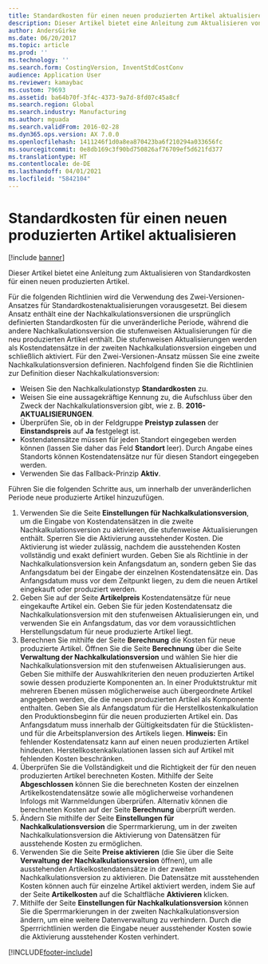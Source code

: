 ```yaml
---
title: Standardkosten für einen neuen produzierten Artikel aktualisieren
description: Dieser Artikel bietet eine Anleitung zum Aktualisieren von Standardkosten für einen neuen produzierten Artikel.
author: AndersGirke
ms.date: 06/20/2017
ms.topic: article
ms.prod: ''
ms.technology: ''
ms.search.form: CostingVersion, InventStdCostConv
audience: Application User
ms.reviewer: kamaybac
ms.custom: 79693
ms.assetid: ba64b70f-3f4c-4373-9a7d-8fd07c45a8cf
ms.search.region: Global
ms.search.industry: Manufacturing
ms.author: mguada
ms.search.validFrom: 2016-02-28
ms.dyn365.ops.version: AX 7.0.0
ms.openlocfilehash: 1411246f1d0a8ea870423ba6f210294a033656fc
ms.sourcegitcommit: 0e8db169c3f90bd750826af76709ef5d621fd377
ms.translationtype: HT
ms.contentlocale: de-DE
ms.lasthandoff: 04/01/2021
ms.locfileid: "5842104"
---
```

# <a name="update-standard-costs-for-a-new-manufactured-item"></a>Standardkosten für einen neuen produzierten Artikel aktualisieren

[!include [banner](../includes/banner.md)]

Dieser Artikel bietet eine Anleitung zum Aktualisieren von Standardkosten für einen neuen produzierten Artikel. 

Für die folgenden Richtlinien wird die Verwendung des Zwei-Versionen-Ansatzes für Standardkostenaktualisierungen vorausgesetzt. Bei diesem Ansatz enthält eine der Nachkalkulationsversionen die ursprünglich definierten Standardkosten für die unveränderliche Periode, während die andere Nachkalkulationsversion die stufenweisen Aktualisierungen für die neu produzierten Artikel enthält. Die stufenweisen Aktualisierungen werden als Kostendatensätze in der zweiten Nachkalkulationsversion eingeben und schließlich aktiviert. Für den Zwei-Versionen-Ansatz müssen Sie eine zweite Nachkalkulationsversion definieren. Nachfolgend finden Sie die Richtlinien zur Definition dieser Nachkalkulationsversion:

-   Weisen Sie den Nachkalkulationstyp **Standardkosten** zu.
-   Weisen Sie eine aussagekräftige Kennung zu, die Aufschluss über den Zweck der Nachkalkulationsversion gibt, wie z. B. **2016-AKTUALISIERUNGEN**.
-   Überprüfen Sie, ob in der Feldgruppe **Preistyp zulassen** der **Einstandspreis** auf **Ja** festgelegt ist.
-   Kostendatensätze müssen für jeden Standort eingegeben werden können (lassen Sie daher das Feld **Standort** leer). Durch Angabe eines Standorts können Kostendatensätze nur für diesen Standort eingegeben werden.
-   Verwenden Sie das Fallback-Prinzip **Aktiv**.

Führen Sie die folgenden Schritte aus, um innerhalb der unveränderlichen Periode neue produzierte Artikel hinzuzufügen.

1.  Verwenden Sie die Seite **Einstellungen für Nachkalkulationsversion**, um die Eingabe von Kostendatensätzen in die zweite Nachkalkulationsversion zu aktivieren, die stufenweise Aktualisierungen enthält. Sperren Sie die Aktivierung ausstehender Kosten. Die Aktivierung ist wieder zulässig, nachdem die ausstehenden Kosten vollständig und exakt definiert wurden. Geben Sie als Richtlinie in der Nachkalkulationsversion kein Anfangsdatum an, sondern geben Sie das Anfangsdatum bei der Eingabe der einzelnen Kostendatensätze ein. Das Anfangsdatum muss vor dem Zeitpunkt liegen, zu dem die neuen Artikel eingekauft oder produziert werden.
2.  Geben Sie auf der Seite **Artikelpreis** Kostendatensätze für neue eingekaufte Artikel ein. Geben Sie für jeden Kostendatensatz die Nachkalkulationsversion mit den stufenweisen Aktualisierungen ein, und verwenden Sie ein Anfangsdatum, das vor dem voraussichtlichen Herstellungsdatum für neue produzierte Artikel liegt.
3.  Berechnen Sie mithilfe der Seite **Berechnung** die Kosten für neue produzierte Artikel. Öffnen Sie die Seite **Berechnung** über die Seite **Verwaltung der Nachkalkulationsversion** und wählen Sie hier die Nachkalkulationsversion mit den stufenweisen Aktualisierungen aus. Geben Sie mithilfe der Auswahlkriterien den neuen produzierten Artikel sowie dessen produzierte Komponenten an. In einer Produktstruktur mit mehreren Ebenen müssen möglicherweise auch übergeordnete Artikel angegeben werden, die die neuen produzierten Artikel als Komponente enthalten. Geben Sie als Anfangsdatum für die Herstellkostenkalkulation den Produktionsbeginn für die neuen produzierten Artikel ein. Das Anfangsdatum muss innerhalb der Gültigkeitsdaten für die Stücklisten- und für die Arbeitsplanversion des Artikels liegen. **Hinweis:** Ein fehlender Kostendatensatz kann auf einen neuen produzierten Artikel hindeuten. Herstellkostenkalkulationen lassen sich auf Artikel mit fehlenden Kosten beschränken.
4.  Überprüfen Sie die Vollständigkeit und die Richtigkeit der für den neuen produzierten Artikel berechneten Kosten. Mithilfe der Seite **Abgeschlossen** können Sie die berechneten Kosten der einzelnen Artikelkostendatensätze sowie alle möglicherweise vorhandenen Infologs mit Warnmeldungen überprüfen. Alternativ können die berechneten Kosten auf der Seite **Berechnung** überprüft werden.
5.  Ändern Sie mithilfe der Seite **Einstellungen für Nachkalkulationsversion** die Sperrmarkierung, um in der zweiten Nachkalkulationsversion die Aktivierung von Datensätzen für ausstehende Kosten zu ermöglichen.
6.  Verwenden Sie die Seite **Preise aktivieren** (die Sie über die Seite **Verwaltung der Nachkalkulationsversion** öffnen), um alle ausstehenden Artikelkostendatensätze in der zweiten Nachkalkulationsversion zu aktivieren. Die Datensätze mit ausstehenden Kosten können auch für einzelne Artikel aktiviert werden, indem Sie auf der Seite **Artikelkosten** auf die Schaltfläche **Aktivieren** klicken.
7.  Mithilfe der Seite **Einstellungen für Nachkalkulationsversion** können Sie die Sperrmarkierungen in der zweiten Nachkalkulationsversion ändern, um eine weitere Datenverwaltung zu verhindern. Durch die Sperrrichtlinien werden die Eingabe neuer ausstehender Kosten sowie die Aktivierung ausstehender Kosten verhindert.






[!INCLUDE[footer-include](../../includes/footer-banner.md)]